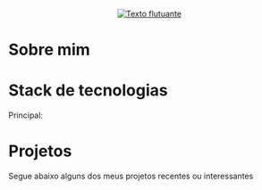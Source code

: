 <div align=center>

  <img src="">

</div>

<div align=center>
  
  [![Texto flutuante](https://readme-typing-svg.demolab.com/?color=5e3cacff&lines=Bem+vindo+ao+meu+GitHub!;Iae,+tudo+bom+?;Meu+nome+é+Gabriel+Coelho)](https://git.io/typing-svg)


</div>
  
# Sobre mim
  


# Stack de tecnologias
  Principal: 
  
  
# Projetos
  Segue abaixo alguns dos meus projetos recentes ou interessantes

